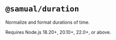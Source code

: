 # `@samual/duration`
Normalize and format durations of time.

Requires Node.js 18.20+, 20.10+, 22.0+, or above.
